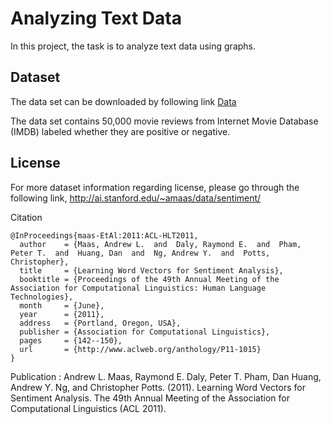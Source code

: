 # Analyzing Text Data


In this project, the task is to analyze text data using graphs.

## Dataset

The data set can be downloaded by following link [Data](https://www.kaggle.com/lakshmi25npathi/imdb-dataset-of-50k-movie-reviews)

The data set contains 50,000 movie reviews from Internet Movie Database (IMDB) labeled whether they are positive or negative.



## License
For more dataset information regarding license, please go through the following link,
http://ai.stanford.edu/~amaas/data/sentiment/

Citation

```
@InProceedings{maas-EtAl:2011:ACL-HLT2011,
  author    = {Maas, Andrew L.  and  Daly, Raymond E.  and  Pham, Peter T.  and  Huang, Dan  and  Ng, Andrew Y.  and  Potts, Christopher},
  title     = {Learning Word Vectors for Sentiment Analysis},
  booktitle = {Proceedings of the 49th Annual Meeting of the Association for Computational Linguistics: Human Language Technologies},
  month     = {June},
  year      = {2011},
  address   = {Portland, Oregon, USA},
  publisher = {Association for Computational Linguistics},
  pages     = {142--150},
  url       = {http://www.aclweb.org/anthology/P11-1015}
}
```
Publication : Andrew L. Maas, Raymond E. Daly, Peter T. Pham, Dan Huang, Andrew Y. Ng, and Christopher Potts. (2011). Learning Word Vectors for Sentiment Analysis. The 49th Annual Meeting of the Association for Computational Linguistics (ACL 2011).
